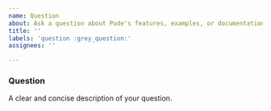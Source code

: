 ```yaml
---
name: Question
about: Ask a question about Pode's features, examples, or documentation
title: ''
labels: 'question :grey_question:'
assignees: ''

---
```


### Question
A clear and concise description of your question.

